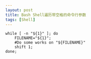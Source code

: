 ```yaml
---
layout: post
title: Bash Shell遍历带空格的命令行参数
tags: [Shell]
---
```


	while [ -n "${1}" ]; do
		FILENAME="${1}";
		#Do some works on "${FILENAME}"
		shift 1;
	done;
